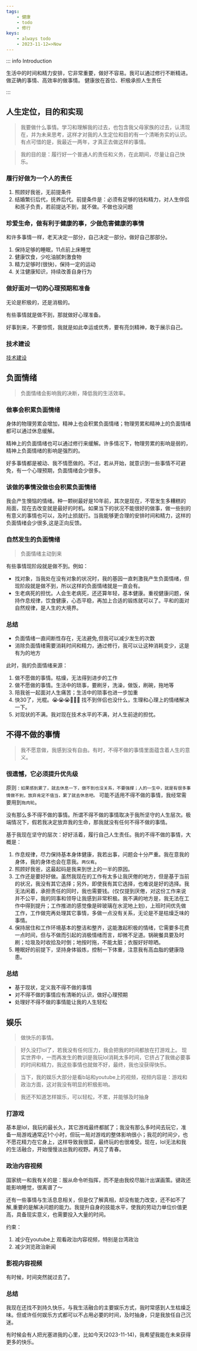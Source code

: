 ```yaml
---
tags: 
    - 健康
    - todo
    - 修行
keys:
    - always todo
    - 2023-11-12=>Now
---
```


::: info Introduction

生活中的时间和精力安排，它非常重要，做好不容易。我可以通过修行不断精进。
做正确的事情、高效率的做事情。
健康放在首位、积极承担人生责任

:::

## 人生定位，目的和实现

> 我要做什么事情。学习和理解我的过去，也包含我父母家族的过去，认清现在，并为未来思考，这样才对我的人生定位和目的有一个清晰务实的认识。有点可惜的是，我最近一两年，才真正去做这样的事情。

> 我的目的是：履行好一个普通人的责任和义务，在此期间，尽量让自己快乐。


### 履行好做为一个人的责任

1. 照顾好我爸，无前提条件
2. 结婚繁衍后代，抚养后代。前提条件是：必须有足够的钱和精力，对人生伴侣和孩子负责，若前提达不到，就不做。不做也没问题

### 珍爱生命，做有利于健康的事，少做危害健康的事情

和许多事情一样，老天决定一部分，自己决定一部分。做好自己那部分。

1. 保持足够的睡眠，11点前上床睡觉
2. 健康饮食，少吃油腻刺激食物
3. 精力足够时(很快)，保持一定的运动
4. 关注健康知识，持续改善自身行为

### 做好面对一切的心理预期和准备

无论是积极的，还是消极的。

有些事情就是做不到，那就做好心理准备。

好事到来，不要惊慌，我就是如此幸运或优秀，要有亮剑精神，敢于展示自己。

### 技术建设

[技术建设](../../../tech/技术建设.md)


## 负面情绪

> 负面情绪会影响我的决断，降低我的生活效率。

### 做事会积累负面情绪

身体的物理劳累会增加，精神上也会积累负面情绪；物理劳累和精神上的负面情绪都可以通过休息缓解。

精神上的负面情绪也可以通过修行来缓解。许多情况下，物理劳累的影响是弱的，精神上负面情绪的影响是强烈的。

好多事情都是被动、我不情愿做的。不过，若从开始，就意识到一些事情不可避免，有一个心理预期，负面情绪会少很多。


### 该做的事情没做也会积累负面情绪

我会产生懊恼的情绪。种一颗树最好是10年前，其次是现在，不管发生多糟糕的局面，现在去改变就是最好的时机。如果当下的状况不能很好的做事，做一些别的有意义的事情也可以，及时止损就行。当我能够更合理的安排时间和精力，这样的负面情绪会少很多,这是正向反馈。


### 自然发生的负面情绪

> 负面情绪主动到来

有些事情现阶段就是做不到。例如：
- 找对象，当我处在没有对象的状况时，我的基因一直刺激我产生负面情绪，但现阶段就是做不到，所以这样的负面情绪就是一直会有。
- 生老病死的担忧。人会生老病死，还还算年轻，基本健康。重视健康问题，保持作息规律，饮食健康，心态平稳，再加上合适的锻炼就可以了。平和的面对自然规律，是人生的大境界。

### 总结

 - 负面情绪一直间断性存在，无法避免,但我可以减少发生的次数
 - 消除负面情绪需要消耗时间和精力，通过修行，我可以让这种消耗变少，这是有为的地方

此时，我的负面情绪来源：

 1. 做不愿做的事情。枯燥，无法得到进步的工作
 2. 做不愿做的事情。生活中的琐事，要刷牙，洗澡，做饭，刷碗，拖地等
 3. 陪我爸一起面对人生痛苦；生活中的琐事也进一步加重
 4. 快30了，光棍。😭😭😭🤡🤡🤡 找不到伴侣也没什么，生理和心理上的情绪解决一下。
 5. 对现状的不满。我对现在技术水平的不满，对人生前途的担忧。

## 不得不做的事情

> 我不愿意做，我感到没有自由。有时，不得不做的事情里面蕴含着人生的意义。

 ### 很遗憾，它必须提升优先级
 
 原则 : `如果感到累了，就去休息一下，做不到也没关系，不要强撑；人的一生中，就是有很多事情做不到，放弃肯定不值当，累了就去休息吧。` 可能不适用不得不做的事情，我经常需要用到`拖肉轮`。

 没有那么多不得不做的事情。所谓不得不做的事情取决于我所坚守的人生层次。极端情况下，假若我决定放弃我的生命，那我就没有任何不得不做的事情。

 基于我现在坚守的层次：好好活着，履行自己人生责任。我的不得不做的事情，大概是：

 1. 作息规律，尽力保持基本身体健康，我若出事，问题会十分严重。我在意我的身体，我的身体也会在意我。`两仪宥`。
 2. 照顾好我爸，这最起码是我来到世上的一半的原因。
 3. 工作还是要好好做。虽然我现在的工作有太多让我厌倦的地方，但是基于当前的状况，我没有其它选择；另外，即使我有其它选择，也难说是好的选择。我无法闲着，承担责任的同时，我也需要钱。(仅仅提到厌倦，对这份工作来说并不公平，我的同事和领导让我感到非常积极。我不满的地方是，我无法在工作中得到提升；工作推进的感觉像是碎玻璃在水泥地上划)，上班时间优先做工作，工作做完再处理其它事情，多做一点没有关系，无论是不是枯燥乏味的事情。
 4. 保持居住和工作环境基本的整洁和整齐，这能激起积极的情绪，它需要多花费一点时间，但与不做而引起的消极情绪而言，却微不足道。锅碗餐具要及时刷；垃圾及时收拾及时倒；地按时拖，不能太脏；衣服好好晾晒。
 5. 睡眠好的前提下，坚持身体锻炼，控制一下体重，注意我有高血脂的健康隐患。

### 总结

 - 基于现状，定义我不得不做的事情
 - 对不得不做的事情应有清晰的认识，做好心理预期
 - 处理好不得不做的事情能让我的人生轻松

## 娱乐

> 做快乐的事情。

>好久没打lol了，若我没有任何压力，我会把我的时间都放在打游戏上。
现实世界中，一而再发生的教训是我玩lol消耗太多时间，它挤占了我做必要事的时间和精力，我这些事情也就做不好，最终，我也没获得快乐。

>当下，我的娱乐大部分是看b站和youtube上的视频，视频内容是：游戏和政治方面，这对我没有明显的积极影响。

> 我还不知道怎样娱乐，可以轻松，不累，并能够及时抽身

### 打游戏

基本是lol，我玩的最长久，其它游戏最终都腻了；我没有那么多时间去玩它，准备一局游戏通常近1个小时，但玩一局对游戏的整体影响很小；我花的时间少，也不愿花精力在它身上，这样导致我很菜，最终玩的也很难受。现在，lol无法和我的生活融合，开始慢慢淡出我的视野。再见了青春。


### 政治内容视频

国家统一和我有关的是：服从命令听指挥，而不是由我绞尽脑汁出谋画策。键政还能影响睡觉，很离谱了～

还有一些事情与生活息息相关，但是仅了解真相，却没有能力改变，还不如不了解,重要的是解决问题的能力。我提升自身的技能水平，使我的劳动力单位价值更高，具备现实意义，也需要投入大量的时间。

约束：

1. 减少在youtube上 观看政治内容视频，特别是台湾政治
2. 减少浏览政治新闻
### 影视内容视频

有时候，时间突然就过去了。


### 总结

我现在还找不到持久快乐，与我生活融合的主要娱乐方式，我时常感到人生枯燥乏味。但或许任何娱乐方式都可以不占用必要的时间，及时抽身，只是我放任自己沉迷。

有时候会有人把光塞进我的心里，比如今天(2023-11-14)，我希望我能在未来获得更多的快乐。

